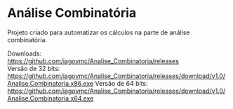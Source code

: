 # Análise Combinatória

Projeto criado para automatizar os cálculos na parte de análise combinatória.

Downloads:  
https://github.com/iagovmc/Analise_Combinatoria/releases  
Versão de 32 bits: https://github.com/iagovmc/Analise_Combinatoria/releases/download/v1.0/Analise.Combinatoria.x86.exe
Versão de 64 bits: https://github.com/iagovmc/Analise_Combinatoria/releases/download/v1.0/Analise.Combinatoria.x64.exe
